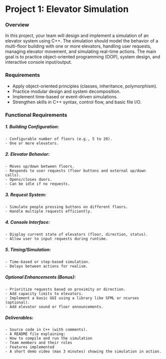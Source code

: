 # Project 1: Elevator Simulation

### Overview

In this project, your team will design and implement a simulation of an elevator system using C++. 
The simulation should model the behavior of a multi-floor building with one or more elevators, handling 
user requests, managing elevator movement, and simulating real-time actions. The main goal is to 
practice object-oriented programming (OOP), system design, and interactive console input/output.

### Requirements

- Apply object-oriented principles (classes, inheritance, polymorphism).
- Practice modular design and system decomposition.
- Implement time-based or event-driven simulations.
- Strengthen skills in C++ syntax, control flow, and basic file I/O.

### Functional Requirements

##### 1. Building Configuration:

    - Configurable number of floors (e.g., 5 to 20).
    - One or more elevators.

##### 2. Elevator Behavior:

    - Moves up/down between floors.
    - Responds to user requests (floor buttons and external up/down calls).
    - Opens/closes doors.
    - Can be idle if no requests.

##### 3. Request System:

    - Simulate people pressing buttons on different floors.
    - Handle multiple requests efficiently.

##### 4. Console Interface:

    - Display current state of elevators (floor, direction, status).
    - Allow user to input requests during runtime.

##### 5. Timing/Simulation:

    - Time-based or step-based simulation.
    - Delays between actions for realism.

##### Optional Enhancements (Bonus):

    - Prioritize requests based on proximity or direction.
    - Add capacity limits to elevators.
    - Implement a basic GUI using a library like SFML or ncurses (optional).
    - Add elevator sound or floor announcements.

##### Deliverables:

    - Source code in C++ (with comments).
    - A README file explaining:
    - How to compile and run the simulation
    - Team members and their roles
    - Features implemented
    - A short demo video (max 3 minutes) showing the simulation in action.